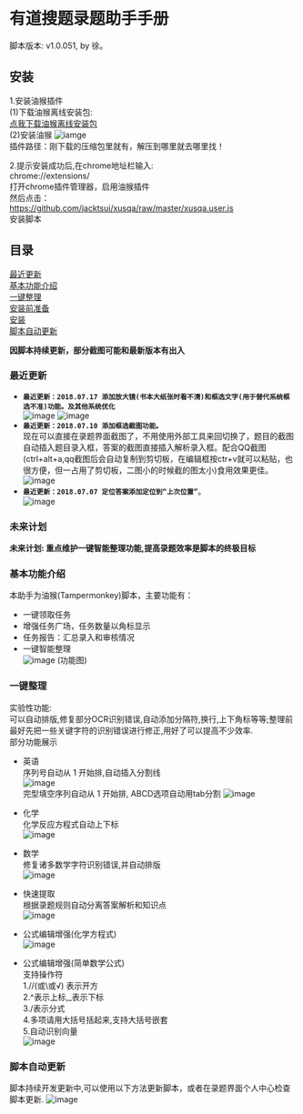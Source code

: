 # 有道搜题录题助手手册
脚本版本: v1.0.051, by 徐。<br>

## 安装

1.安装油猴插件  
(1)下载油猴离线安装包:  
[点我下载油猴离线安装包](http://pde64pw8u.bkt.clouddn.com/tm.zip)  
(2)安装油猴 
![iamge](./crxhelp.png)  
插件路径：刚下载的压缩包里就有，解压到哪里就去哪里找！  


2.提示安装成功后,在chrome地址栏输入:  
chrome://extensions/  
打开chrome插件管理器，启用油猴插件  
然后点击：  
https://github.com/jacktsui/xusqa/raw/master/xusqa.user.js  
安装脚本  



## 目录  
[最近更新](#最近更新)  
[基本功能介绍](#基本功能介绍)  
[一键整理](#一键整理)  
[安装前准备](#安装前准备)  
[安装](#安装)  
[脚本自动更新](#脚本自动更新)  

**因脚本持续更新，部分截图可能和最新版本有出入**

### 最近更新
- **`最近更新：2018.07.17 添加放大镜(书本大纸张时看不清)和框选文字(用于替代系统框选不准)功能。及其他系统优化`**    
![image](./qinput.png)
![image](./glass.png)
- **`最近更新：2018.07.10 添加框选截图功能。`**  
现在可以直接在录题界面截图了，不用使用外部工具来回切换了，题目的截图自动插入题目录入框，答案的截图直接插入解析录入框。配合QQ截图(ctrl+alt+a,qq截图后会自动复制到剪切板，在编辑框按ctr+v就可以粘贴，也很方便，但一占用了剪切板，二图小的时候截的图太小)食用效果更佳。  
![image](./snap.png)
- **`最近更新：2018.07.07 定位答案添加定位到“上次位置”`**。  
![image](./locateanswer.png)

### 未来计划
**未来计划: 重点维护一键智能整理功能,提高录题效率是脚本的终极目标**

### 基本功能介绍
本助手为油猴(Tampermonkey)脚本，主要功能有：
- 一键领取任务
- 增强任务广场，任务数量以角标显示
- 任务报告：汇总录入和审核情况
- 一键智能整理  
![image](./feature.png)
(功能图)

### 一键整理
实验性功能:  
可以自动排版,修复部分OCR识别错误,自动添加分隔符,换行,上下角标等等;整理前最好先把一些关键字符的识别错误进行修正,用好了可以提高不少效率.  
部分功能展示
- 英语  
序列号自动从 1 开始排,自动插入分割线  
![image](./english2.gif)  
完型填空序列自动从 1 开始排, ABCD选项自动用tab分割
![image](./english3.gif)

- 化学  
化学反应方程式自动上下标  
![image](./chemistry1.gif)

- 数学  
修复诸多数学字符识别错误,并自动排版  
![image](./math1.gif)

- 快速提取  
根据录题规则自动分离答案解析和知识点  
![image](./split1.gif)

- 公式编辑增强(化学方程式)  
![image](./kfe1.gif)


- 公式编辑增强(简单数学公式)  
支持操作符  
1.//(或\或√) 表示开方  
2.^表示上标,_表示下标  
3./表示分式  
4.多项请用大括号括起来,支持大括号嵌套  
5.自动识别向量  
![image](./kfe2.gif)

### 脚本自动更新

脚本持续开发更新中,可以使用以下方法更新脚本，或者在录题界面个人中心检查脚本更新.
![image](./update.png)